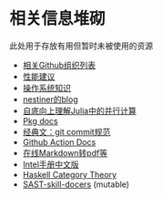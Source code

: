# 相关信息堆砌
此处用于存放有用但暂时未被使用的资源
- [相关Github组织列表](https://julialang.org/community/organizations/)
- [性能建议](https://docs.juliacn.com/latest/manual/performance-tips/)
- [操作系统知识](http://jyywiki.cn/OS/2022/)
- [nestiner的blog](https://github.com/nesteiner/ChiniBlogs)
- [自底向上理解Julia中的并行计算](https://discourse.juliacn.com/t/topic/462)
- [Pkg docs](https://pkgdocs.julialang.org/dev/)
- [经典文：git commit规范](https://github.com/angular/angular.js/blob/master/CONTRIBUTING.md#-git-commit-guidelines)
- [Github Action Docs](https://docs.github.com/en/actions)
- [在线Markdown转pdf等](https://www.easeconvert.com/markdown-to-pdf/)
- [Intel手册中文版](https://github.com/sunym1993/flash-linux0.11-talk/tree/main/Intel%20%E6%89%8B%E5%86%8C%E4%B8%AD%E6%96%87%E7%89%88)
- [Haskell Category Theory](http://wiki.haskell.org/Category_theory)
- [SAST-skill-docers](https://github.com/SAST-skill-docers/sast-skill-docs) (mutable)
